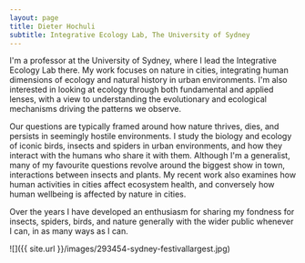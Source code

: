 ```yaml
---
layout: page
title: Dieter Hochuli
subtitle: Integrative Ecology Lab, The University of Sydney
---
```


I'm a professor at the University of Sydney, where I lead the Integrative Ecology Lab there.  My work focuses on nature in cities, integrating human dimensions of ecology and natural history in urban environments. I'm also interested in looking at ecology through both fundamental and applied lenses, with a view to understanding the evolutionary and ecological mechanisms driving the patterns we observe. 

Our questions are typically framed around how nature thrives, dies, and persists in seemingly hostile environments. I study the biology and ecology of iconic birds, insects and spiders in urban environments, and how they interact with the humans who share it with them. Although I'm a generalist, many of my favourite questions revolve around the biggest show in town, interactions between insects and plants. My recent work also examines how human activities in cities affect ecosystem health, and conversely how human wellbeing is affected by nature in cities.  

Over the years I have developed an enthusiasm for sharing my fondness for insects, spiders, birds, and nature generally with the wider public whenever I can, in as many ways as I can. 



![]({{ site.url }}/images/293454-sydney-festivallargest.jpg)


